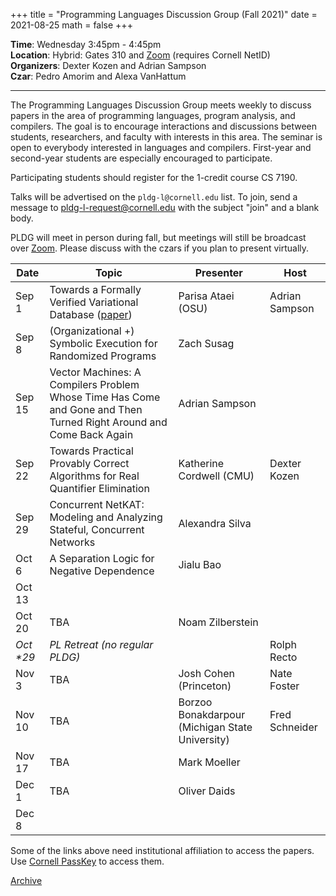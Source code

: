 +++
title = "Programming Languages Discussion Group (Fall 2021)"
date = 2021-08-25
math = false
+++

**Time**: Wednesday 3:45pm - 4:45pm <br/>
**Location**: Hybrid: Gates 310 and [Zoom][] (requires Cornell NetID) <br/>
**Organizers**: Dexter Kozen and Adrian Sampson <br/>
**Czar**: Pedro Amorim and Alexa VanHattum

---

The Programming Languages Discussion Group meets weekly to discuss papers in the
area of programming languages, program analysis, and compilers. The goal is to
encourage interactions and discussions between students, researchers, and
faculty with interests in this area. The seminar is open to everybody interested
in languages and compilers. First-year and second-year students are especially encouraged to participate. 

Participating students should register for the 1-credit course CS 7190.


Talks will be advertised on the `pldg-l@cornell.edu` list. To join, send a
message to [pldg-l-request@cornell.edu][join-pldg] with the subject "join" and a
blank body.

PLDG will meet in person during fall, but meetings will still be broadcast
over [Zoom][]. Please discuss with the czars if you plan to present virtually.


| Date    | Topic       | Presenter | Host |
|---------|-------------|-----------|------|
|Sep 1 | Towards a Formally Verified Variational Database ([paper][ataei-vdbms]) | Parisa Ataei (OSU) | Adrian Sampson |
|Sep 8 | (Organizational +) Symbolic Execution for Randomized Programs | Zach Susag | |
|Sep 15 | Vector Machines: A Compilers Problem Whose Time Has Come and Gone and Then Turned Right Around and Come Back Again | Adrian Sampson | |
|Sep 22 | Towards Practical Provably Correct Algorithms for Real Quantifier Elimination | Katherine Cordwell (CMU) | Dexter Kozen |
|Sep 29 | Concurrent NetKAT: Modeling and Analyzing Stateful, Concurrent Networks | Alexandra Silva | |
|Oct 6 | A Separation Logic for Negative Dependence | Jialu Bao | |
|Oct 13 | | | |
|Oct 20 | TBA | Noam Zilberstein | |
|_Oct *29_ | _PL Retreat (no regular PLDG)_| | Rolph Recto |
|Nov 3 | TBA | Josh Cohen (Princeton) | Nate Foster |
|Nov 10 | TBA | Borzoo Bonakdarpour (Michigan State University) | Fred Schneider |
|Nov 17 | TBA | Mark Moeller | |
|Dec 1 | TBA | Oliver Daids | |
|Dec 8 | | | |


Some of the links above need institutional affiliation to access the papers.
Use [Cornell PassKey](https://www.library.cornell.edu/services/apps/passkey)
to access them.

[Archive](../)

[join-pldg]: mailto:pldg-l-request@cornell.edu?subject=join
[zoom]: https://cornell.zoom.us/j/231639869?pwd=UHNVcnY3ZXVydk5pcTRyQk5ncEhJZz09
[ataei-vdbms]: https://drive.google.com/file/d/1cUDSPXpwDKhCQR6fujBuejc-6y8tpttG/view?usp=sharing
